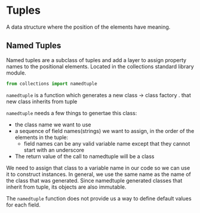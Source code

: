 # Tuples

A data structure where the position of the elements have meaning.

## Named Tuples

Named tuples are a subclass of tuples and add a layer to assign property names to the positional elements. Located in the collections standard library module.

```python
from collections import namedtuple
```

`namedtuple` is a function which generates a new class -> class factory . that new class inherits from tuple

`namedtuple` needs a few things to genertae this class:

- the class name we want to use
- a sequence of field names(strings) we want to assign, in the order of the elements in the tuple:
  - field names can be any valid variable name except that they cannot start with an underscore
- The return value of the call to namedtuple will be a class

We need to assign that class to a variable name in our code so we can use it to construct instances. In general, we use the same name as the name of the class that was generated. Since namedtuple generated classes that inherit from tuple, its objects are also immutable.


The `namedtuple` function does not provide us a  way to define default values for each field.